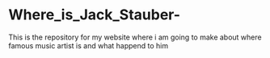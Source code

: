 # Where_is_Jack_Stauber-
This is the repository for my website where i am going to make about where famous music artist is and what happend to him
